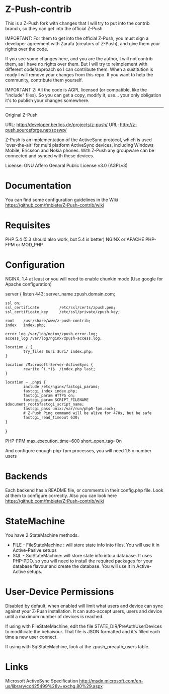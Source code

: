 Z-Push-contrib
==============

This is a Z-Push fork with changes that I will try to put into the contrib branch, so they can get into the official Z-Push

IMPORTANT:
For them to get into the official Z-Push, you must sign a developer agreement with Zarafa (creators of Z-Push), and give them your rights over the code.

If you see some changes here, and you are the author, I will not contrib them, as I have no rights over them.
But I will try to reimplement with different code/approach so I can contribute them. When a sustitution is ready I will remove your changes from this repo.
If you want to help the community, contribute them yourself.


IMPORTANT 2:
All the code is AGPL licensed (or compatible, like the "include" files). So you can get a copy, modify it, use... your only obligation it's to publish your changes somewhere.


----------------------------------------------------
Original Z-Push

URL: http://developer.berlios.de/projects/z-push/
URL: http://z-push.sourceforge.net/soswp/

Z-Push is an implementation of the ActiveSync protocol, which is used 'over-the-air' for multi platform ActiveSync devices, including Windows Mobile, Ericsson and Nokia phones. With Z-Push any groupware can be connected and synced with these devices.

License: GNU Affero Genaral Public License v3.0 (AGPLv3)


Documentation
=============
You can find some configuration guidelines in the Wiki https://github.com/fmbiete/Z-Push-contrib/wiki

Requisites
==========
PHP 5.4 (5.3 should also work, but 5.4 is better)
NGINX or APACHE
PHP-FPM or MOD_PHP

Configuration
=============

NGINX, 1.4 at least or you will need to enable chunkin mode (Use google for Apache configuration)

server {
    listen 443;
    server_name zpush.domain.com;

    ssl on;
    ssl_certificate         /etc/ssl/certs/zpush.pem;
    ssl_certificate_key     /etc/ssl/private/zpush.key;

    root    /usr/share/www/z-push-contrib;
    index   index.php;

    error_log /var/log/nginx/zpush-error.log;
    access_log /var/log/nginx/zpush-access.log;

    location / {
            try_files $uri $uri/ index.php;
    }

    location /Microsoft-Server-ActiveSync {
            rewrite ^(.*)$  /index.php last;
    }

    location ~ .php$ {
            include /etc/nginx/fastcgi_params;
            fastcgi_index index.php;
            fastcgi_param HTTPS on;
            fastcgi_param SCRIPT_FILENAME $document_root$fastcgi_script_name;
            fastcgi_pass unix:/var/run/php5-fpm.sock;
            # Z-Push Ping command will be alive for 470s, but be safe
            fastcgi_read_timeout 630;
    }
}

PHP-FPM
max_execution_time=600
short_open_tag=On

And configure enough php-fpm processes, you will need 1.5 x number users


Backends
========
Each backend has a README file, or comments in their config.php file. Look at them to configure correctly. Also you can look here https://github.com/fmbiete/Z-Push-contrib/wiki


StateMachine
============
You have 2 StateMachine methods.

- FILE - FileStateMachine : will store state info into files. You will use it in Active-Pasive setups
- SQL - SqlStateMachine: will store state info into a database. It uses PHP-PDO, so you will need to install the required packages for your database flavour and create the database. You will use it in Active-Active setups.


User-Device Permissions
=======================
Disabled by default, when enabled will limit what users and device can sync against your Z-Push installation.
It can auto-accept users, users and device until a maximum number of devices is reached.

If using with FileStateMachine, edit the file STATE_DIR/PreAuthUserDevices to modificate the behaivour. That file is JSON formatted and it's filled each time a new user connect.

If using with SqlStateMachine, look at the zpush_preauth_users table.




Links
=====
Microsoft ActiveSync Specification
http://msdn.microsoft.com/en-us/library/cc425499%28v=exchg.80%29.aspx
